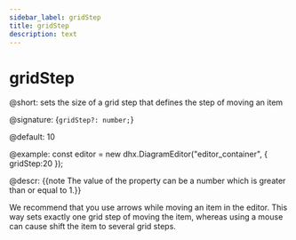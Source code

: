 ```yaml
---
sidebar_label: gridStep
title: gridStep
description: text
---
```


# gridStep

@short: sets the size of a grid step that defines the step of moving an item

@signature: {`gridStep?: number;`}

@default: 10

@example:
const editor = new dhx.DiagramEditor("editor_container", {
    gridStep:20
});

@descr:
{{note The value of the property can be a number which is greater than or equal to 1.}}

We recommend that you use arrows while moving an item in the editor. This way sets exactly one grid step of moving the item, whereas using a mouse can cause shift the item to several grid steps.
